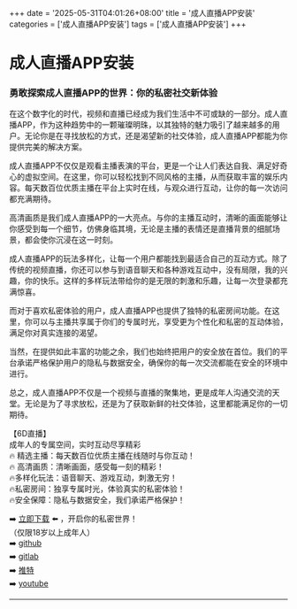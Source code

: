 +++
date = '2025-05-31T04:01:26+08:00'
title = '成人直播APP安装'
categories = ['成人直播APP安装']
tags = ['成人直播APP安装']
+++

# 成人直播APP安装

### 勇敢探索成人直播APP的世界：你的私密社交新体验

在这个数字化的时代，视频和直播已经成为我们生活中不可或缺的一部分。成人直播APP，作为这种趋势中的一颗璀璨明珠，以其独特的魅力吸引了越来越多的用户。无论你是在寻找放松的方式，还是渴望新的社交体验，成人直播APP都能为你提供完美的解决方案。

成人直播APP不仅仅是观看主播表演的平台，更是一个让人们表达自我、满足好奇心的虚拟空间。在这里，你可以轻松找到不同风格的主播，从而获取丰富的娱乐内容。每天数百位优质主播在平台上实时在线，与观众进行互动，让你的每一次访问都充满期待。

高清画质是我们成人直播APP的一大亮点。与你的主播互动时，清晰的画面能够让你感受到每一个细节，仿佛身临其境，无论是主播的表情还是直播背景的细腻场景，都会使你沉浸在这一时刻。

成人直播APP的玩法多样化，让每一个用户都能找到最适合自己的互动方式。除了传统的视频直播，你还可以参与到语音聊天和各种游戏互动中，没有局限，我的兴趣，你的快乐。这样的多样玩法带给你的是无限的刺激和乐趣，让每一次登录都充满惊喜。

而对于喜欢私密体验的用户，成人直播APP也提供了独特的私密房间功能。在这里，你可以与主播共享属于你们的专属时光，享受更为个性化和私密的互动体验，满足你对真实连接的渴望。

当然，在提供如此丰富的功能之余，我们也始终把用户的安全放在首位。我们的平台承诺严格保护用户的隐私与数据安全，确保你的每一次交流都能在安全的环境中进行。

总之，成人直播APP不仅是一个视频与直播的聚集地，更是成年人沟通交流的天堂。无论是为了寻求放松，还是为了获取新鲜的社交体验，这里都能满足你的一切期待。

【6D直播】  
成年人的专属空间，实时互动尽享精彩  
🔥 精选主播：每天数百位优质主播在线随时与你互动！  
🔥 高清画质：清晰画面，感受每一刻的精彩！  
🔥多样化玩法：语音聊天、游戏互动，刺激无穷！  
🔥私密房间：独享专属时光，体验真实的私密体验！  
🔥安全保障：隐私与数据安全，我们承诺严格保护！  

➡️ [立即下载](https://down123.s3.ap-east-1.amazonaws.com/down/down.html?channelCode=blog) ⬅️ ，开启你的私密世界！  
（仅限18岁以上成年人）  
➡️ [github](https://aldult-live.github.io/)  
➡️ [gitlab](https://seo-09598d.gitlab.io/)  
➡️ [推特](https://x.com/wegame33)  
➡️ [youtube](https://www.youtube.com/@6Dlive)  

---

